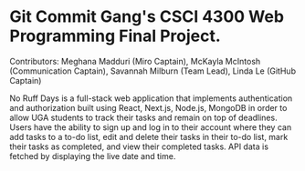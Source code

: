 Git Commit Gang's CSCI 4300 Web Programming Final Project. 
===

Contributors:
Meghana Madduri (Miro Captain),
McKayla McIntosh (Communication Captain),
Savannah Milburn (Team Lead),
Linda Le (GitHub Captain)

No Ruff Days is a full-stack web application that implements authentication and authorization built using React, Next.js, Node.js, MongoDB in order to allow UGA students to track their tasks and remain on top of deadlines. Users have the ability to sign up and log in to their account where they can add tasks to a to-do list, edit and delete their tasks in their to-do list, mark their tasks as completed, and view their completed tasks. API data is fetched by displaying the live date and time. 
